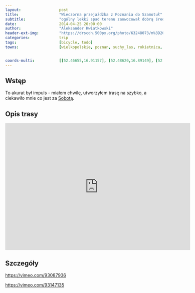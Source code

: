 ```yaml
---
layout:                 post
title:                  "Wieczorna przejażdżka z Poznania do Szamotuł"
subtitle:               "ogólny lekki spad terenu zaowocował dobrą średnią prędkością - rzędu 21 km/h"
date:                   2014-04-25 20:00:00
author:                 "Aleksander Kwiatkowski"
header-ext-img:         "https://drscdn.500px.org/photo/63248073/m%3D2048/291f13454efe2dd994f79a083e4ef9d9"
categories:             trip
tags:                   [bicycle, todo]
towns:                  [wielkopolskie, poznan, suchy_las, rokietnica, szamotuly]


coords-multi:           [[52.46655,16.91157], [52.48620,16.89149], [52.49666,16.85252], [52.48641,16.83158], [52.48641,16.79896], [52.49791,16.79518], [52.53646,16.78540], [52.53865,16.76034], [52.54690,16.75381], [52.54710,16.71502], [52.55452,16.68412], [52.55316,16.68051], [52.59239,16.61803], [52.60959,16.58764], [52.60396,16.58541]]
---
```


[wiki-sobota]:            https://pl.wikipedia.org/wiki/Sobota_(wojew%C3%B3dztwo_wielkopolskie)


Wstęp
-----

To akurat był impuls - miałem chwilę, utworzyłem trasę na szybko, a ciekawiło mnie
co jest za [Sobotą][wiki-sobota].

Opis trasy
----------

<iframe height='405' width='590' frameborder='0' allowtransparency='true' scrolling='no' src='https://www.strava.com/activities/137161588/embed/f46bb80dc0e4f504d2388a13d8df188a6137f261'></iframe>

Szczegóły
---------

https://vimeo.com/93087936

https://vimeo.com/93147135
